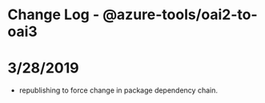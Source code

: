 # Change Log - @azure-tools/oai2-to-oai3

# 3/28/2019
- republishing to force change in package dependency chain.
